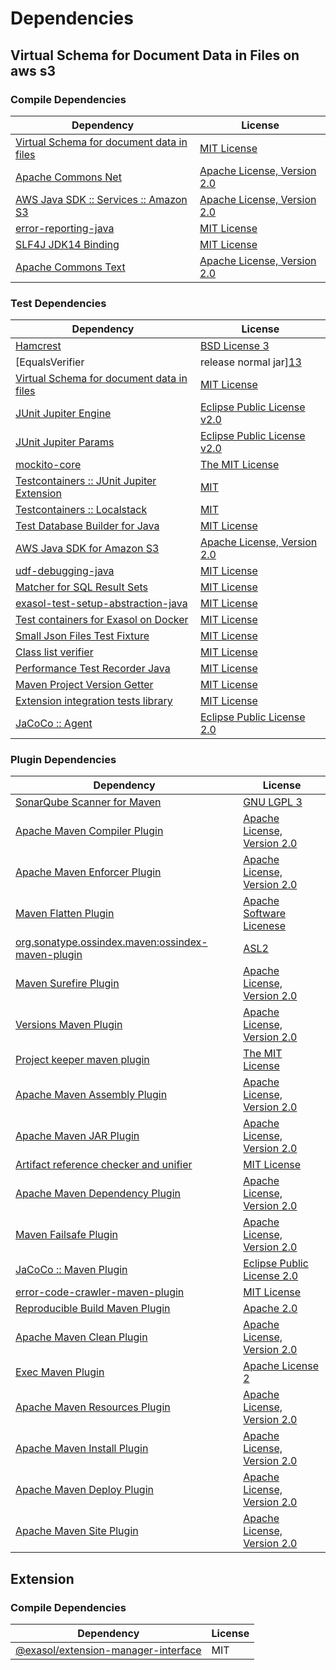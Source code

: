 <!-- @formatter:off -->
# Dependencies

## Virtual Schema for Document Data in Files on aws s3

### Compile Dependencies

| Dependency                                     | License                          |
| ---------------------------------------------- | -------------------------------- |
| [Virtual Schema for document data in files][0] | [MIT License][1]                 |
| [Apache Commons Net][2]                        | [Apache License, Version 2.0][3] |
| [AWS Java SDK :: Services :: Amazon S3][4]     | [Apache License, Version 2.0][5] |
| [error-reporting-java][6]                      | [MIT License][7]                 |
| [SLF4J JDK14 Binding][8]                       | [MIT License][9]                 |
| [Apache Commons Text][10]                      | [Apache License, Version 2.0][3] |

### Test Dependencies

| Dependency                                      | License                           |
| ----------------------------------------------- | --------------------------------- |
| [Hamcrest][11]                                  | [BSD License 3][12]               |
| [EqualsVerifier | release normal jar][13]       | [Apache License, Version 2.0][3]  |
| [Virtual Schema for document data in files][0]  | [MIT License][1]                  |
| [JUnit Jupiter Engine][14]                      | [Eclipse Public License v2.0][15] |
| [JUnit Jupiter Params][14]                      | [Eclipse Public License v2.0][15] |
| [mockito-core][16]                              | [The MIT License][17]             |
| [Testcontainers :: JUnit Jupiter Extension][18] | [MIT][19]                         |
| [Testcontainers :: Localstack][18]              | [MIT][19]                         |
| [Test Database Builder for Java][20]            | [MIT License][21]                 |
| [AWS Java SDK for Amazon S3][4]                 | [Apache License, Version 2.0][5]  |
| [udf-debugging-java][22]                        | [MIT License][23]                 |
| [Matcher for SQL Result Sets][24]               | [MIT License][25]                 |
| [exasol-test-setup-abstraction-java][26]        | [MIT License][27]                 |
| [Test containers for Exasol on Docker][28]      | [MIT License][29]                 |
| [Small Json Files Test Fixture][30]             | [MIT License][31]                 |
| [Class list verifier][32]                       | [MIT License][33]                 |
| [Performance Test Recorder Java][34]            | [MIT License][35]                 |
| [Maven Project Version Getter][36]              | [MIT License][37]                 |
| [Extension integration tests library][38]       | [MIT License][39]                 |
| [JaCoCo :: Agent][40]                           | [Eclipse Public License 2.0][41]  |

### Plugin Dependencies

| Dependency                                              | License                          |
| ------------------------------------------------------- | -------------------------------- |
| [SonarQube Scanner for Maven][42]                       | [GNU LGPL 3][43]                 |
| [Apache Maven Compiler Plugin][44]                      | [Apache License, Version 2.0][3] |
| [Apache Maven Enforcer Plugin][45]                      | [Apache License, Version 2.0][3] |
| [Maven Flatten Plugin][46]                              | [Apache Software Licenese][3]    |
| [org.sonatype.ossindex.maven:ossindex-maven-plugin][47] | [ASL2][48]                       |
| [Maven Surefire Plugin][49]                             | [Apache License, Version 2.0][3] |
| [Versions Maven Plugin][50]                             | [Apache License, Version 2.0][3] |
| [Project keeper maven plugin][51]                       | [The MIT License][52]            |
| [Apache Maven Assembly Plugin][53]                      | [Apache License, Version 2.0][3] |
| [Apache Maven JAR Plugin][54]                           | [Apache License, Version 2.0][3] |
| [Artifact reference checker and unifier][55]            | [MIT License][56]                |
| [Apache Maven Dependency Plugin][57]                    | [Apache License, Version 2.0][3] |
| [Maven Failsafe Plugin][58]                             | [Apache License, Version 2.0][3] |
| [JaCoCo :: Maven Plugin][59]                            | [Eclipse Public License 2.0][41] |
| [error-code-crawler-maven-plugin][60]                   | [MIT License][61]                |
| [Reproducible Build Maven Plugin][62]                   | [Apache 2.0][48]                 |
| [Apache Maven Clean Plugin][63]                         | [Apache License, Version 2.0][3] |
| [Exec Maven Plugin][64]                                 | [Apache License 2][3]            |
| [Apache Maven Resources Plugin][65]                     | [Apache License, Version 2.0][3] |
| [Apache Maven Install Plugin][66]                       | [Apache License, Version 2.0][3] |
| [Apache Maven Deploy Plugin][67]                        | [Apache License, Version 2.0][3] |
| [Apache Maven Site Plugin][68]                          | [Apache License, Version 2.0][3] |

## Extension

### Compile Dependencies

| Dependency                                | License |
| ----------------------------------------- | ------- |
| [@exasol/extension-manager-interface][69] | MIT     |

[0]: https://github.com/exasol/virtual-schema-common-document-files/
[1]: https://github.com/exasol/virtual-schema-common-document-files/blob/main/LICENSE
[2]: https://commons.apache.org/proper/commons-net/
[3]: https://www.apache.org/licenses/LICENSE-2.0.txt
[4]: https://aws.amazon.com/sdkforjava
[5]: https://aws.amazon.com/apache2.0
[6]: https://github.com/exasol/error-reporting-java/
[7]: https://github.com/exasol/error-reporting-java/blob/main/LICENSE
[8]: http://www.slf4j.org
[9]: http://www.opensource.org/licenses/mit-license.php
[10]: https://commons.apache.org/proper/commons-text
[11]: http://hamcrest.org/JavaHamcrest/
[12]: http://opensource.org/licenses/BSD-3-Clause
[13]: https://www.jqno.nl/equalsverifier
[14]: https://junit.org/junit5/
[15]: https://www.eclipse.org/legal/epl-v20.html
[16]: https://github.com/mockito/mockito
[17]: https://github.com/mockito/mockito/blob/main/LICENSE
[18]: https://testcontainers.org
[19]: http://opensource.org/licenses/MIT
[20]: https://github.com/exasol/test-db-builder-java/
[21]: https://github.com/exasol/test-db-builder-java/blob/main/LICENSE
[22]: https://github.com/exasol/udf-debugging-java/
[23]: https://github.com/exasol/udf-debugging-java/blob/main/LICENSE
[24]: https://github.com/exasol/hamcrest-resultset-matcher/
[25]: https://github.com/exasol/hamcrest-resultset-matcher/blob/main/LICENSE
[26]: https://github.com/exasol/exasol-test-setup-abstraction-java/
[27]: https://github.com/exasol/exasol-test-setup-abstraction-java/blob/main/LICENSE
[28]: https://github.com/exasol/exasol-testcontainers/
[29]: https://github.com/exasol/exasol-testcontainers/blob/main/LICENSE
[30]: https://github.com/exasol/small-json-files-test-fixture/
[31]: https://github.com/exasol/small-json-files-test-fixture/blob/main/LICENSE
[32]: https://github.com/exasol/java-class-list-extractor/
[33]: https://github.com/exasol/java-class-list-extractor/blob/main/LICENSE
[34]: https://github.com/exasol/performance-test-recorder-java/
[35]: https://github.com/exasol/performance-test-recorder-java/blob/main/LICENSE
[36]: https://github.com/exasol/maven-project-version-getter/
[37]: https://github.com/exasol/maven-project-version-getter/blob/main/LICENSE
[38]: https://github.com/exasol/extension-manager/
[39]: https://github.com/exasol/extension-manager/blob/main/LICENSE
[40]: https://www.eclemma.org/jacoco/index.html
[41]: https://www.eclipse.org/legal/epl-2.0/
[42]: http://sonarsource.github.io/sonar-scanner-maven/
[43]: http://www.gnu.org/licenses/lgpl.txt
[44]: https://maven.apache.org/plugins/maven-compiler-plugin/
[45]: https://maven.apache.org/enforcer/maven-enforcer-plugin/
[46]: https://www.mojohaus.org/flatten-maven-plugin/
[47]: https://sonatype.github.io/ossindex-maven/maven-plugin/
[48]: http://www.apache.org/licenses/LICENSE-2.0.txt
[49]: https://maven.apache.org/surefire/maven-surefire-plugin/
[50]: https://www.mojohaus.org/versions/versions-maven-plugin/
[51]: https://github.com/exasol/project-keeper/
[52]: https://github.com/exasol/project-keeper/blob/main/LICENSE
[53]: https://maven.apache.org/plugins/maven-assembly-plugin/
[54]: https://maven.apache.org/plugins/maven-jar-plugin/
[55]: https://github.com/exasol/artifact-reference-checker-maven-plugin/
[56]: https://github.com/exasol/artifact-reference-checker-maven-plugin/blob/main/LICENSE
[57]: https://maven.apache.org/plugins/maven-dependency-plugin/
[58]: https://maven.apache.org/surefire/maven-failsafe-plugin/
[59]: https://www.jacoco.org/jacoco/trunk/doc/maven.html
[60]: https://github.com/exasol/error-code-crawler-maven-plugin/
[61]: https://github.com/exasol/error-code-crawler-maven-plugin/blob/main/LICENSE
[62]: http://zlika.github.io/reproducible-build-maven-plugin
[63]: https://maven.apache.org/plugins/maven-clean-plugin/
[64]: https://www.mojohaus.org/exec-maven-plugin
[65]: https://maven.apache.org/plugins/maven-resources-plugin/
[66]: https://maven.apache.org/plugins/maven-install-plugin/
[67]: https://maven.apache.org/plugins/maven-deploy-plugin/
[68]: https://maven.apache.org/plugins/maven-site-plugin/
[69]: https://registry.npmjs.org/@exasol/extension-manager-interface/-/extension-manager-interface-0.1.15.tgz

